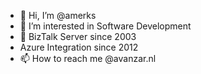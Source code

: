 - 👋 Hi, I’m @amerks
- 👀 I’m interested in Software Development
- 🌱  BizTalk Server since 2003
- Azure Integration since 2012
- 📫 How to reach me @avanzar.nl

<!---
amerks/amerks is a ✨ special ✨ repository because its `README.md` (this file) appears on your GitHub profile.
You can click the Preview link to take a look at your changes.
--->
